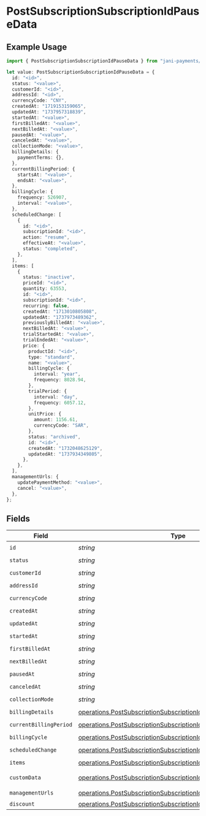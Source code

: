 # PostSubscriptionSubscriptionIdPauseData

## Example Usage

```typescript
import { PostSubscriptionSubscriptionIdPauseData } from "jani-payments/models/operations";

let value: PostSubscriptionSubscriptionIdPauseData = {
  id: "<id>",
  status: "<value>",
  customerId: "<id>",
  addressId: "<id>",
  currencyCode: "CNY",
  createdAt: "1719153159065",
  updatedAt: "1737957318839",
  startedAt: "<value>",
  firstBilledAt: "<value>",
  nextBilledAt: "<value>",
  pausedAt: "<value>",
  canceledAt: "<value>",
  collectionMode: "<value>",
  billingDetails: {
    paymentTerms: {},
  },
  currentBillingPeriod: {
    startsAt: "<value>",
    endsAt: "<value>",
  },
  billingCycle: {
    frequency: 526907,
    interval: "<value>",
  },
  scheduledChange: [
    {
      id: "<id>",
      subscriptionId: "<id>",
      action: "resume",
      effectiveAt: "<value>",
      status: "completed",
    },
  ],
  items: [
    {
      status: "inactive",
      priceId: "<id>",
      quantity: 63553,
      id: "<id>",
      subscriptionId: "<id>",
      recurring: false,
      createdAt: "1713010805808",
      updatedAt: "1737973489362",
      previouslyBilledAt: "<value>",
      nextBilledAt: "<value>",
      trialStartedAt: "<value>",
      trialEndedAt: "<value>",
      price: {
        productId: "<id>",
        type: "standard",
        name: "<value>",
        billingCycle: {
          interval: "year",
          frequency: 8028.94,
        },
        trialPeriod: {
          interval: "day",
          frequency: 6057.12,
        },
        unitPrice: {
          amount: 1156.61,
          currencyCode: "SAR",
        },
        status: "archived",
        id: "<id>",
        createdAt: "1732048625129",
        updatedAt: "1737934349805",
      },
    },
  ],
  managementUrls: {
    updatePaymentMethod: "<value>",
    cancel: "<value>",
  },
};
```

## Fields

| Field                                                                                                                                                    | Type                                                                                                                                                     | Required                                                                                                                                                 | Description                                                                                                                                              |
| -------------------------------------------------------------------------------------------------------------------------------------------------------- | -------------------------------------------------------------------------------------------------------------------------------------------------------- | -------------------------------------------------------------------------------------------------------------------------------------------------------- | -------------------------------------------------------------------------------------------------------------------------------------------------------- |
| `id`                                                                                                                                                     | *string*                                                                                                                                                 | :heavy_check_mark:                                                                                                                                       | N/A                                                                                                                                                      |
| `status`                                                                                                                                                 | *string*                                                                                                                                                 | :heavy_check_mark:                                                                                                                                       | N/A                                                                                                                                                      |
| `customerId`                                                                                                                                             | *string*                                                                                                                                                 | :heavy_check_mark:                                                                                                                                       | N/A                                                                                                                                                      |
| `addressId`                                                                                                                                              | *string*                                                                                                                                                 | :heavy_check_mark:                                                                                                                                       | N/A                                                                                                                                                      |
| `currencyCode`                                                                                                                                           | *string*                                                                                                                                                 | :heavy_check_mark:                                                                                                                                       | N/A                                                                                                                                                      |
| `createdAt`                                                                                                                                              | *string*                                                                                                                                                 | :heavy_check_mark:                                                                                                                                       | N/A                                                                                                                                                      |
| `updatedAt`                                                                                                                                              | *string*                                                                                                                                                 | :heavy_check_mark:                                                                                                                                       | N/A                                                                                                                                                      |
| `startedAt`                                                                                                                                              | *string*                                                                                                                                                 | :heavy_check_mark:                                                                                                                                       | N/A                                                                                                                                                      |
| `firstBilledAt`                                                                                                                                          | *string*                                                                                                                                                 | :heavy_check_mark:                                                                                                                                       | N/A                                                                                                                                                      |
| `nextBilledAt`                                                                                                                                           | *string*                                                                                                                                                 | :heavy_check_mark:                                                                                                                                       | N/A                                                                                                                                                      |
| `pausedAt`                                                                                                                                               | *string*                                                                                                                                                 | :heavy_check_mark:                                                                                                                                       | N/A                                                                                                                                                      |
| `canceledAt`                                                                                                                                             | *string*                                                                                                                                                 | :heavy_check_mark:                                                                                                                                       | N/A                                                                                                                                                      |
| `collectionMode`                                                                                                                                         | *string*                                                                                                                                                 | :heavy_check_mark:                                                                                                                                       | N/A                                                                                                                                                      |
| `billingDetails`                                                                                                                                         | [operations.PostSubscriptionSubscriptionIdPauseBillingDetails](../../models/operations/postsubscriptionsubscriptionidpausebillingdetails.md)             | :heavy_check_mark:                                                                                                                                       | N/A                                                                                                                                                      |
| `currentBillingPeriod`                                                                                                                                   | [operations.PostSubscriptionSubscriptionIdPauseCurrentBillingPeriod](../../models/operations/postsubscriptionsubscriptionidpausecurrentbillingperiod.md) | :heavy_check_mark:                                                                                                                                       | N/A                                                                                                                                                      |
| `billingCycle`                                                                                                                                           | [operations.PostSubscriptionSubscriptionIdPauseBillingCycle](../../models/operations/postsubscriptionsubscriptionidpausebillingcycle.md)                 | :heavy_check_mark:                                                                                                                                       | N/A                                                                                                                                                      |
| `scheduledChange`                                                                                                                                        | [operations.PostSubscriptionSubscriptionIdPauseScheduledChange](../../models/operations/postsubscriptionsubscriptionidpausescheduledchange.md)[]         | :heavy_check_mark:                                                                                                                                       | N/A                                                                                                                                                      |
| `items`                                                                                                                                                  | [operations.PostSubscriptionSubscriptionIdPauseItems](../../models/operations/postsubscriptionsubscriptionidpauseitems.md)[]                             | :heavy_check_mark:                                                                                                                                       | N/A                                                                                                                                                      |
| `customData`                                                                                                                                             | [operations.PostSubscriptionSubscriptionIdPauseCustomData](../../models/operations/postsubscriptionsubscriptionidpausecustomdata.md)                     | :heavy_minus_sign:                                                                                                                                       | Any valid JSON value                                                                                                                                     |
| `managementUrls`                                                                                                                                         | [operations.PostSubscriptionSubscriptionIdPauseManagementUrls](../../models/operations/postsubscriptionsubscriptionidpausemanagementurls.md)             | :heavy_check_mark:                                                                                                                                       | N/A                                                                                                                                                      |
| `discount`                                                                                                                                               | [operations.PostSubscriptionSubscriptionIdPauseDiscount](../../models/operations/postsubscriptionsubscriptionidpausediscount.md)                         | :heavy_minus_sign:                                                                                                                                       | N/A                                                                                                                                                      |
